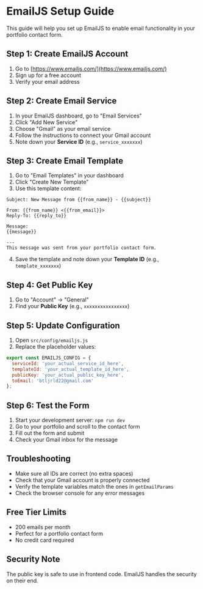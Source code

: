 # EmailJS Setup Guide

This guide will help you set up EmailJS to enable email functionality in your portfolio contact form.

## Step 1: Create EmailJS Account

1. Go to [https://www.emailjs.com/](https://www.emailjs.com/)
2. Sign up for a free account
3. Verify your email address

## Step 2: Create Email Service

1. In your EmailJS dashboard, go to "Email Services"
2. Click "Add New Service"
3. Choose "Gmail" as your email service
4. Follow the instructions to connect your Gmail account
5. Note down your **Service ID** (e.g., `service_xxxxxxx`)

## Step 3: Create Email Template

1. Go to "Email Templates" in your dashboard
2. Click "Create New Template"
3. Use this template content:

```
Subject: New Message from {{from_name}} - {{subject}}

From: {{from_name}} <{{from_email}}>
Reply-To: {{reply_to}}

Message:
{{message}}

---
This message was sent from your portfolio contact form.
```

4. Save the template and note down your **Template ID** (e.g., `template_xxxxxxx`)

## Step 4: Get Public Key

1. Go to "Account" → "General"
2. Find your **Public Key** (e.g., `xxxxxxxxxxxxxxxx`)

## Step 5: Update Configuration

1. Open `src/config/emailjs.js`
2. Replace the placeholder values:

```javascript
export const EMAILJS_CONFIG = {
  serviceId: 'your_actual_service_id_here',
  templateId: 'your_actual_template_id_here', 
  publicKey: 'your_actual_public_key_here',
  toEmail: 'btljrld22@gmail.com'
};
```

## Step 6: Test the Form

1. Start your development server: `npm run dev`
2. Go to your portfolio and scroll to the contact form
3. Fill out the form and submit
4. Check your Gmail inbox for the message

## Troubleshooting

- Make sure all IDs are correct (no extra spaces)
- Check that your Gmail account is properly connected
- Verify the template variables match the ones in `getEmailParams`
- Check the browser console for any error messages

## Free Tier Limits

- 200 emails per month
- Perfect for a portfolio contact form
- No credit card required

## Security Note

The public key is safe to use in frontend code. EmailJS handles the security on their end.
